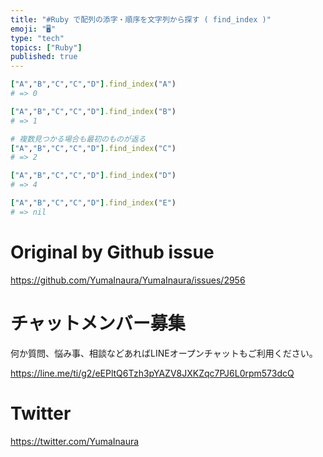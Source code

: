 ```yaml
---
title: "#Ruby で配列の添字・順序を文字列から探す ( find_index )"
emoji: "🖥"
type: "tech"
topics: ["Ruby"]
published: true
---
```


```rb
["A","B","C","C","D"].find_index("A")
# => 0

["A","B","C","C","D"].find_index("B")
# => 1

# 複数見つかる場合も最初のものが返る
["A","B","C","C","D"].find_index("C")
# => 2

["A","B","C","C","D"].find_index("D")
# => 4

["A","B","C","C","D"].find_index("E")
# => nil
```

# Original by Github issue

https://github.com/YumaInaura/YumaInaura/issues/2956








<!-- Update From Qiita API -->

# チャットメンバー募集


何か質問、悩み事、相談などあればLINEオープンチャットもご利用ください。

https://line.me/ti/g2/eEPltQ6Tzh3pYAZV8JXKZqc7PJ6L0rpm573dcQ





# Twitter


https://twitter.com/YumaInaura


<!-- Update From Qiita API -->


